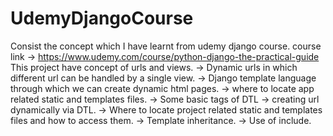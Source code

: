 # UdemyDjangoCourse
Consist the concept which I have learnt from udemy django course. course link -> https://www.udemy.com/course/python-django-the-practical-guide
This project have concept of urls and views. 
-> Dynamic urls in which different url can be handled by a single view.
-> Django template language through which we can create dynamic html pages.
-> where to locate app related static and templates files.
-> Some basic tags of DTL
-> creating url dynamically via DTL.
-> Where to locate project related static and templates files and how to access them.
-> Template inheritance.
-> Use of include.
